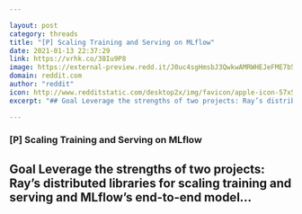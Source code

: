 ```yaml
---

layout: post
category: threads
title: "[P] Scaling Training and Serving on MLflow"
date: 2021-01-13 22:37:29
link: https://vrhk.co/38Iu9P8
image: https://external-preview.redd.it/J0uc4sgHmsbJ3QwkwAMRWHEJeFME7b5EtoL4u8M36pA.jpg?width=960&height=502.617801047&auto=webp&crop=960:502.617801047,smart&s=1bc625d128a0fe82320422db7edb828f2db36e88
domain: reddit.com
author: "reddit"
icon: http://www.redditstatic.com/desktop2x/img/favicon/apple-icon-57x57.png
excerpt: "## Goal Leverage the strengths of two projects: Ray’s distributed libraries for scaling training and serving and MLflow’s end-to-end model..."

---
```


### [P] Scaling Training and Serving on MLflow

## Goal Leverage the strengths of two projects: Ray’s distributed libraries for scaling training and serving and MLflow’s end-to-end model...